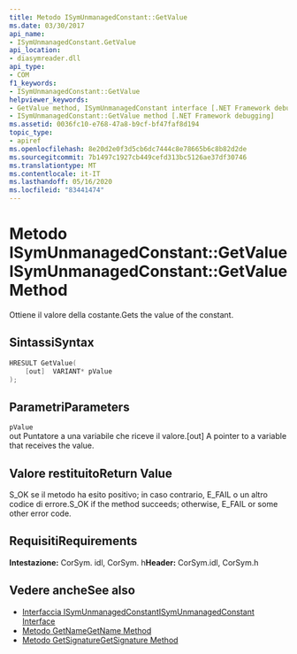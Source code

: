 ```yaml
---
title: Metodo ISymUnmanagedConstant::GetValue
ms.date: 03/30/2017
api_name:
- ISymUnmanagedConstant.GetValue
api_location:
- diasymreader.dll
api_type:
- COM
f1_keywords:
- ISymUnmanagedConstant::GetValue
helpviewer_keywords:
- GetValue method, ISymUnmanagedConstant interface [.NET Framework debugging]
- ISymUnmanagedConstant::GetValue method [.NET Framework debugging]
ms.assetid: 0036fc10-e768-47a8-b9cf-bf47faf8d194
topic_type:
- apiref
ms.openlocfilehash: 8e20d2e0f3d5cb6dc7444c8e78665b6c8b82d2de
ms.sourcegitcommit: 7b1497c1927cb449cefd313bc5126ae37df30746
ms.translationtype: MT
ms.contentlocale: it-IT
ms.lasthandoff: 05/16/2020
ms.locfileid: "83441474"
---
```

# <a name="isymunmanagedconstantgetvalue-method"></a><span data-ttu-id="1e5fc-102">Metodo ISymUnmanagedConstant::GetValue</span><span class="sxs-lookup"><span data-stu-id="1e5fc-102">ISymUnmanagedConstant::GetValue Method</span></span>
<span data-ttu-id="1e5fc-103"> Ottiene il valore della costante.</span><span class="sxs-lookup"><span data-stu-id="1e5fc-103">Gets the value of the constant.</span></span>  
  
## <a name="syntax"></a><span data-ttu-id="1e5fc-104">Sintassi</span><span class="sxs-lookup"><span data-stu-id="1e5fc-104">Syntax</span></span>  
  
```cpp  
HRESULT GetValue(  
    [out]  VARIANT* pValue  
);  
```  
  
## <a name="parameters"></a><span data-ttu-id="1e5fc-105">Parametri</span><span class="sxs-lookup"><span data-stu-id="1e5fc-105">Parameters</span></span>  
 `pValue`  
 <span data-ttu-id="1e5fc-106">out Puntatore a una variabile che riceve il valore.</span><span class="sxs-lookup"><span data-stu-id="1e5fc-106">[out] A pointer to a variable that receives the value.</span></span>  
  
## <a name="return-value"></a><span data-ttu-id="1e5fc-107">Valore restituito</span><span class="sxs-lookup"><span data-stu-id="1e5fc-107">Return Value</span></span>  
 <span data-ttu-id="1e5fc-108">S_OK se il metodo ha esito positivo; in caso contrario, E_FAIL o un altro codice di errore.</span><span class="sxs-lookup"><span data-stu-id="1e5fc-108">S_OK if the method succeeds; otherwise, E_FAIL or some other error code.</span></span>  
  
## <a name="requirements"></a><span data-ttu-id="1e5fc-109">Requisiti</span><span class="sxs-lookup"><span data-stu-id="1e5fc-109">Requirements</span></span>  
 <span data-ttu-id="1e5fc-110">**Intestazione:** CorSym. idl, CorSym. h</span><span class="sxs-lookup"><span data-stu-id="1e5fc-110">**Header:** CorSym.idl, CorSym.h</span></span>  
  
## <a name="see-also"></a><span data-ttu-id="1e5fc-111">Vedere anche</span><span class="sxs-lookup"><span data-stu-id="1e5fc-111">See also</span></span>

- [<span data-ttu-id="1e5fc-112">Interfaccia ISymUnmanagedConstant</span><span class="sxs-lookup"><span data-stu-id="1e5fc-112">ISymUnmanagedConstant Interface</span></span>](isymunmanagedconstant-interface.md)
- [<span data-ttu-id="1e5fc-113">Metodo GetName</span><span class="sxs-lookup"><span data-stu-id="1e5fc-113">GetName Method</span></span>](isymunmanagedconstant-getname-method.md)
- [<span data-ttu-id="1e5fc-114">Metodo GetSignature</span><span class="sxs-lookup"><span data-stu-id="1e5fc-114">GetSignature Method</span></span>](isymunmanagedconstant-getsignature-method.md)
